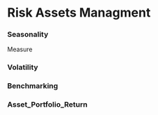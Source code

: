 # Risk Assets Managment

### Seasonality

   Measure 

### Volatility

### Benchmarking

### Asset_Portfolio_Return

